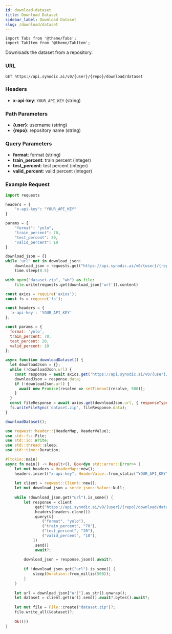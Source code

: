 ```yaml
---
id: download-dataset
title: Download Dataset
sidebar_label: Download Dataset
slug: /download/dataset
---
```


```mdx-code-block
import Tabs from '@theme/Tabs';
import TabItem from '@theme/TabItem';
```


Downloads the dataset from a repository.


### URL

`GET https://api.synodic.ai/v0/{user}/{repo}/download/dataset`

### Headers

- **x-api-key**: `YOUR_API_KEY` (string)

### Path Parameters

- **\{user\}**: username (string)
- **\{repo\}**: repository name (string)

### Query Parameters

- **format**: format (string)
- **train_percent**: train percent (integer)
- **test_percent**: test percent (integer)
- **valid_percent**: valid percent (integer)

### Example Request

<Tabs>
<TabItem value="Python">

```python
import requests

headers = {
    "x-api-key": "YOUR_API_KEY"
}

params = {
    "format": "yolo",
    "train_percent": 70,
    "test_percent": 20,
    "valid_percent": 10
}

download_json = {}
while 'url' not in download_json:
    download_json = requests.get("https://api.synodic.ai/v0/{user}/{repo}/download/dataset", headers=headers, params=params)
    time.sleep(0.5)

with open("dataset.zip", "wb") as file:
    file.write(requests.get(download_json['url']).content)
```

</TabItem>
<TabItem value="Node.js">

```javascript
const axios = require('axios');
const fs = require('fs');

const headers = {
  'x-api-key': 'YOUR_API_KEY'
};

const params = {
  format: 'yolo',
  train_percent: 70,
  test_percent: 20,
  valid_percent: 10
};

async function downloadDataset() {
  let downloadJson = {};
  while (!downloadJson.url) {
    const response = await axios.get('https://api.synodic.ai/v0/{user}/{repo}/download/dataset', { headers, params });
    downloadJson = response.data;
    if (!downloadJson.url) {
      await new Promise(resolve => setTimeout(resolve, 500));
    }
  }
  const fileResponse = await axios.get(downloadJson.url, { responseType: 'arraybuffer' });
  fs.writeFileSync('dataset.zip', fileResponse.data);
}

downloadDataset();
```

</TabItem>
<TabItem value="Rust">

```rust
use reqwest::header::{HeaderMap, HeaderValue};
use std::fs::File;
use std::io::Write;
use std::thread::sleep;
use std::time::Duration;

#[tokio::main]
async fn main() -> Result<(), Box<dyn std::error::Error>> {
    let mut headers = HeaderMap::new();
    headers.insert("x-api-key", HeaderValue::from_static("YOUR_API_KEY"));
    
    let client = reqwest::Client::new();
    let mut download_json = serde_json::Value::Null;
    
    while !download_json.get("url").is_some() {
        let response = client
            .get("https://api.synodic.ai/v0/{user}/{repo}/download/dataset")
            .headers(headers.clone())
            .query(&[
                ("format", "yolo"),
                ("train_percent", "70"),
                ("test_percent", "20"),
                ("valid_percent", "10"),
            ])
            .send()
            .await?;
        
        download_json = response.json().await?;
        
        if !download_json.get("url").is_some() {
            sleep(Duration::from_millis(500));
        }
    }
    
    let url = download_json["url"].as_str().unwrap();
    let dataset = client.get(url).send().await?.bytes().await?;
    
    let mut file = File::create("dataset.zip")?;
    file.write_all(&dataset)?;
    
    Ok(())
}
```

</TabItem>
</Tabs>